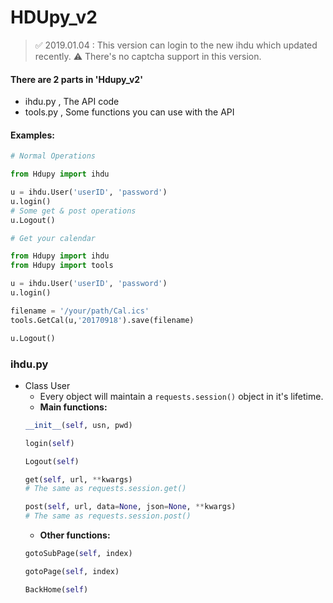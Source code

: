 # HDUpy_v2

> ✅ 2019.01.04 : This version can login to the new ihdu which updated recently.
> ⚠️ There's no captcha support in this version.

#### There are 2 parts in 'Hdupy_v2'
- ihdu.py , The API code
- tools.py , Some functions you can use with the API

#### **Examples:**
```Python
# Normal Operations

from Hdupy import ihdu

u = ihdu.User('userID', 'password')
u.login()
# Some get & post operations
u.Logout()
```
```Python
# Get your calendar

from Hdupy import ihdu
from Hdupy import tools

u = ihdu.User('userID', 'password')
u.login()

filename = '/your/path/Cal.ics'
tools.GetCal(u,'20170918').save(filename)

u.Logout()
```


### ihdu.py
- Class User
    - Every object will maintain a `requests.session()` object in it's lifetime.
    - **Main functions:**
    ```Python
    __init__(self, usn, pwd)
    ```
    ```Python
    login(self)
    ```
    ```Python
    Logout(self)
    ```
    ```Python
    get(self, url, **kwargs)
    # The same as requests.session.get()
    ```
    ```Python
    post(self, url, data=None, json=None, **kwargs)
    # The same as requests.session.post()
    ```
    - **Other functions:**
    ```Python
    gotoSubPage(self, index)
    ```
    ```Python
    gotoPage(self, index)
    ```
    ```Python
    BackHome(self)
    ```
    